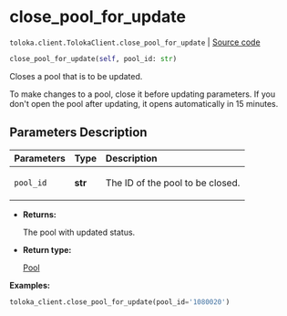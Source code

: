 # close_pool_for_update
`toloka.client.TolokaClient.close_pool_for_update` | [Source code](https://github.com/Toloka/toloka-kit/blob/v1.2.2/src/client/__init__.py#L1545)

```python
close_pool_for_update(self, pool_id: str)
```

Closes a pool that is to be updated.


To make changes to a pool, close it before updating parameters.
If you don't open the pool after updating, it opens automatically in 15 minutes.

## Parameters Description

| Parameters | Type | Description |
| :----------| :----| :-----------|
`pool_id`|**str**|<p>The ID of the pool to be closed.</p>

* **Returns:**

  The pool with updated status.

* **Return type:**

  [Pool](toloka.client.pool.Pool.md)

**Examples:**


```python
toloka_client.close_pool_for_update(pool_id='1080020')
```
